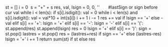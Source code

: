 st = []
i = 0
​
s = "+" + s
res, val, lsign = 0, 0, ''        #lastSign or sign before cur val
while i < len(s):
if s[i].isdigit():
val = 0
while i < len(s) and s[i].isdigit():
val = val*10 + int(s[i])
i += 1
i -= 1
res += val if lsign == '+' else -val
elif s[i] == '+':
lsign = '+'
elif s[i] == '-':
lsign = '-'
elif s[i] == '(':
st.append(res)
st.append(lsign)
res = 0
lsign = '+'
elif s[i] == ')':
sign = st.pop()
lastres = st.pop()
res = (lastres+res) if sign == '+' else (lastres-res)
lsign = '+'
i += 1
return sum(st) if st else res